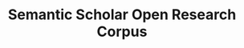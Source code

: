 ---
layout: default
citation: 'Waleed Ammar et al. 2018. Construction of the Literature Graph in Semantic
  Scholar. NAACL https://www.semanticscholar.org/paper/09e3cf5704bcb16e6657f6ceed70e93373a54618 '
cost: None
description: 'Semantic Scholar''s records for research papers published in all fields
  provided as an easy-to-use JSON archive. '
last_edit: 12/7/2020 17:20:46
location: https://api.semanticscholar.org/corpus
maintained_by: Semantic Scholar, feedback@semanticscholar.org
record_creation_timestamp: 12/7/2020 17:20:46
shortname: sem_scholar_open_research
tags:
- citation to scholarly literature
terms_of_use: ODC-BY
title: Semantic Scholar Open Research Corpus
uuid: ff4ffcf9-5721-4148-ac59-140b9ed4dab5
---